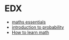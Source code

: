 # EDX

-   [maths essentials](maths-essentials)
-   [introduction to probability](introduction-to-probability)
-   [How to learn math](How-to-learn-math)
